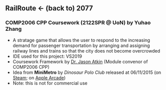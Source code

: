 ## RailRoute <- (back to) 2077

### COMP2006 CPP Coursework (2122SPR @ UoN) by Yuhao Zhang

- A stratage game that allows the user to respond to the increasing demand for passenger transportation by arranging and assigning railway lines and trains so that the city does not become overcrowded
- IDE used for this project: VS2019
- Coursework Framework by [Dr. Jason Atkin](http://www.cs.nott.ac.uk/~pszja/) (Module convenor of COMP2006 CPP)
- Idea from **MiniMetro** by _Dinosaur Polo Club_ released at 06/11/2015 (on [Steam](https://store.steampowered.com/app/287980/Mini_Metro/); on [Apple Arcade](https://apps.apple.com/us/app/mini-metro/id1550663539))
- Note: this is not for commercial use
